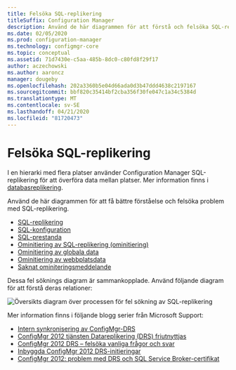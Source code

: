 ```yaml
---
title: Felsöka SQL-replikering
titleSuffix: Configuration Manager
description: Använd de här diagrammen för att förstå och felsöka SQL-replikering mellan Configuration Manager-platser
ms.date: 02/05/2020
ms.prod: configuration-manager
ms.technology: configmgr-core
ms.topic: conceptual
ms.assetid: 71d7430e-c5aa-485b-8dc0-c80fd8f29f17
author: aczechowski
ms.author: aaroncz
manager: dougeby
ms.openlocfilehash: 202a3360b5e04d66ada0d3b47ddd4638c2197167
ms.sourcegitcommit: bbf820c35414bf2cba356f30fe047c1a34c5384d
ms.translationtype: MT
ms.contentlocale: sv-SE
ms.lasthandoff: 04/21/2020
ms.locfileid: "81720473"
---
```

# <a name="troubleshoot-sql-replication"></a>Felsöka SQL-replikering

I en hierarki med flera platser använder Configuration Manager SQL-replikering för att överföra data mellan platser. Mer information finns i [databasreplikering](../../../plan-design/hierarchy/database-replication.md).

Använd de här diagrammen för att få bättre förståelse och felsöka problem med SQL-replikering.

- [SQL-replikering](sql-replication.md)
- [SQL-konfiguration](sql-configuration.md)
- [SQL-prestanda](sql-performance.md)
- [Ominitiering av SQL-replikering (ominitiering)](sql-replication-reinit.md)
- [Ominitiering av globala data](global-data-reinit.md)
- [Ominitiering av webbplatsdata](site-data-reinit.md)
- [Saknat ominiteringsmeddelande](reinit-missing-message.md)

Dessa fel söknings diagram är sammankopplade. Använd följande diagram för att förstå deras relationer:

![Översikts diagram över processen för fel sökning av SQL-replikering](media/overview.png)

<!-- PNG used instead of SVG because of weird blankspace in the SVG. The SVG file exists in the same location. -->

Mer information finns i följande blogg serier från Microsoft Support:

- [Intern synkronisering av ConfigMgr-DRS](https://techcommunity.microsoft.com/t5/configuration-manager-archive/configmgr-drs-synchronization-internals/ba-p/1154317)
- [ConfigMgr 2012 tjänsten Datareplikering (DRS) friutnyttjas](https://techcommunity.microsoft.com/t5/configuration-manager-archive/configmgr-2012-data-replication-service-drs-unleashed/ba-p/339916)
- [ConfigMgr 2012 DRS – felsöka vanliga frågor och svar](https://techcommunity.microsoft.com/t5/configuration-manager-archive/configmgr-2012-drs-troubleshooting-faqs/ba-p/339934)
- [Inbyggda ConfigMgr 2012 DRS-initieringar](https://techcommunity.microsoft.com/t5/configuration-manager-archive/configmgr-2012-drs-initialization-internals/ba-p/339948)
- [ConfigMgr 2012: problem med DRS och SQL Service Broker-certifikat](https://techcommunity.microsoft.com/t5/configuration-manager-archive/configmgr-2012-drs-and-sql-service-broker-certificate-issues/ba-p/339910)
